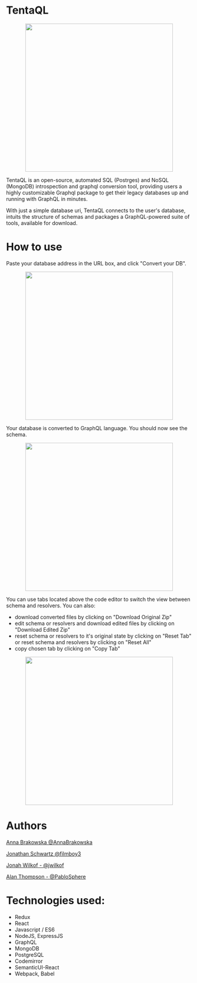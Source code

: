 # TentaQL

<p align="center">
<img src="https://github.com/TentaQL/tentaQL/blob/master/Octopus.png" align="center" height="400">
</p>


TentaQL is an open-source, automated SQL (Postrges) and NoSQL (MongoDB) introspection and graphql conversion tool, providing users a highly customizable Graphql package to get their legacy databases up and running with GraphQL in minutes.  

With just a simple database uri, TentaQL connects to the user's database, intuits the structure of  schemas and packages a GraphQL-powered suite of tools, available for download.



# How to use

Paste your database address in the URL box, and click "Convert your DB".

<p align="center">
<img src="https://github.com/TentaQL/tentaQL/blob/master/demo1.png" align="center" height="400">
</p>


Your database is converted to GraphQL language. You should now see the schema.

<p align="center">
<img src="https://github.com/TentaQL/tentaQL/blob/master/demo2.png" align="center" height="400">
</p>


You can use tabs located above the code editor to switch the view between schema and resolvers.
You can also:
* download converted files by clicking on "Download Original Zip"
* edit schema or resolvers and download edited files by clicking on "Download Edited Zip"
* reset schema or resolvers to it's original state by clicking on "Reset Tab" or reset schema and resolvers by clicking on "Reset All"
* copy chosen tab by clicking on "Copy Tab"

<p align="center">
<img src="https://github.com/TentaQL/tentaQL/blob/master/demo3.png" align="center" height="400">
</p>

# Authors

[Anna Brakowska @AnnaBrakowska](https://github.com/AnnaBrakowska)

[Jonathan Schwartz @filmboy3](https://github.com/filmboy3)

[Jonah Wilkof - @jwilkof](https://github.com/jwilkof)

[Alan Thompson - @PabloSphere](https://github.com/PabloSphere)



# Technologies used:
* Redux
* React
* Javascript / ES6
* NodeJS, ExpressJS
* GraphQL
* MongoDB
* PostgreSQL
* Codemirror
* SemanticUI-React
* Webpack, Babel

